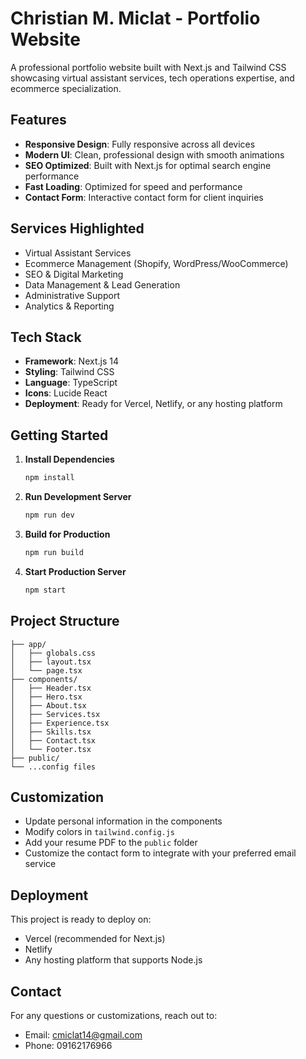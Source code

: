 # Christian M. Miclat - Portfolio Website

A professional portfolio website built with Next.js and Tailwind CSS showcasing virtual assistant services, tech operations expertise, and ecommerce specialization.

## Features

- **Responsive Design**: Fully responsive across all devices
- **Modern UI**: Clean, professional design with smooth animations
- **SEO Optimized**: Built with Next.js for optimal search engine performance
- **Fast Loading**: Optimized for speed and performance
- **Contact Form**: Interactive contact form for client inquiries

## Services Highlighted

- Virtual Assistant Services
- Ecommerce Management (Shopify, WordPress/WooCommerce)
- SEO & Digital Marketing
- Data Management & Lead Generation
- Administrative Support
- Analytics & Reporting

## Tech Stack

- **Framework**: Next.js 14
- **Styling**: Tailwind CSS
- **Language**: TypeScript
- **Icons**: Lucide React
- **Deployment**: Ready for Vercel, Netlify, or any hosting platform

## Getting Started

1. **Install Dependencies**
   ```bash
   npm install
   ```

2. **Run Development Server**
   ```bash
   npm run dev
   ```

3. **Build for Production**
   ```bash
   npm run build
   ```

4. **Start Production Server**
   ```bash
   npm start
   ```

## Project Structure

```
├── app/
│   ├── globals.css
│   ├── layout.tsx
│   └── page.tsx
├── components/
│   ├── Header.tsx
│   ├── Hero.tsx
│   ├── About.tsx
│   ├── Services.tsx
│   ├── Experience.tsx
│   ├── Skills.tsx
│   ├── Contact.tsx
│   └── Footer.tsx
├── public/
└── ...config files
```

## Customization

- Update personal information in the components
- Modify colors in `tailwind.config.js`
- Add your resume PDF to the `public` folder
- Customize the contact form to integrate with your preferred email service

## Deployment

This project is ready to deploy on:
- Vercel (recommended for Next.js)
- Netlify
- Any hosting platform that supports Node.js

## Contact

For any questions or customizations, reach out to:
- Email: cmiclat14@gmail.com
- Phone: 09162176966